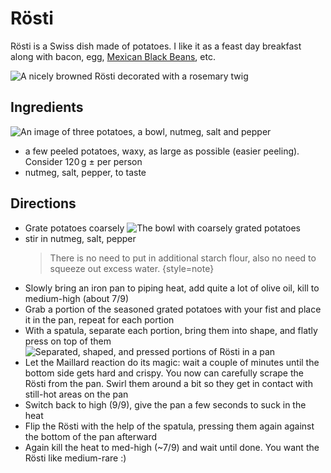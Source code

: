 # Rösti

<primary-label ref="recipe"/>
<secondary-label ref="ch"/>

Rösti is a Swiss dish made of potatoes. I like it as a feast day breakfast along
with bacon, egg, [Mexican Black Beans](Mexican-black-beans.md), etc.

![A nicely browned Rösti decorated with a rosemary twig](./photos/roesti-served.webp)

## Ingredients

![An image of three potatoes, a bowl, nutmeg, salt and pepper](./photos/roesti-ingredients.webp)

* a few peeled potatoes, waxy, as large as possible (easier peeling). Consider 120&#x202F;g ± per person
* nutmeg, salt, pepper, to taste

## Directions

* Grate potatoes coarsely
  ![The bowl with coarsely grated potatoes](./photos/roesti-grated.webp)
* stir in nutmeg, salt, pepper
  > There is no need to put in additional starch flour, also no need
  > to squeeze out excess water.
  {style=note}
* Slowly bring an iron pan to piping heat, add quite a lot of olive oil, kill to medium-high (about 7/9)
* Grab a portion of the seasoned grated potatoes with your fist and place it in the pan, repeat for each portion
* With a spatula, separate each portion, bring them into shape, and flatly press on top of them
  ![Separated, shaped, and pressed portions of Rösti in a pan](./photos/roesti-frying.webp)
* Let the Maillard reaction do its magic: wait a couple of minutes until the bottom side gets hard and crispy.
  You now can carefully scrape the Rösti from the pan. Swirl them around a bit so they get in contact with still-hot areas on the pan
* Switch back to high (9/9), give the pan a few seconds to suck in the heat
* Flip the Rösti with the help of the spatula, pressing them again against the bottom of the pan afterward
* Again kill the heat to med-high (~7/9) and wait until done. You want the Rösti like medium-rare :)
